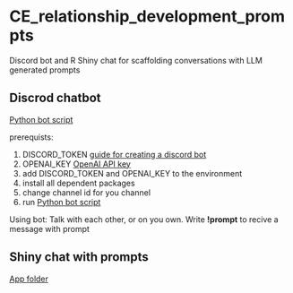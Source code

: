 # CE_relationship_development_prompts
Discord bot and R Shiny chat for scaffolding conversations with LLM generated prompts

## Discrod chatbot
[Python bot script](discord_bot/bot_DTR.py)

prerequists:
1. DISCORD_TOKEN [guide for creating a discord bot](https://discordpy.readthedocs.io/en/stable/discord.html)
2. OPENAI_KEY [OpenAI API key](https://platform.openai.com/account/api-keys)
3. add DISCORD_TOKEN and OPENAI_KEY to the environment
4. install all dependent packages
5. change channel id for you channel
6. run [Python bot script](discord_bot/bot_DTR.py)

Using bot:
Talk with each other, or on you own. Write __!prompt__ to recive a message with prompt


## Shiny chat with prompts
[App folder](shiny_chat)



